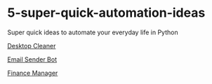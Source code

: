 # 5-super-quick-automation-ideas
Super quick ideas to automate your everyday life in Python

[Desktop Cleaner](https://github.com/Akash3121/5-super-quick-automation-ideas/blob/main/desktop_cleaner_bot.py)

[Email Sender Bot](https://github.com/Akash3121/5-super-quick-automation-ideas/blob/main/email_sender_bot.py)

[Finance Manager](https://github.com/Akash3121/5-super-quick-automation-ideas/blob/main/finance_manager.py)
